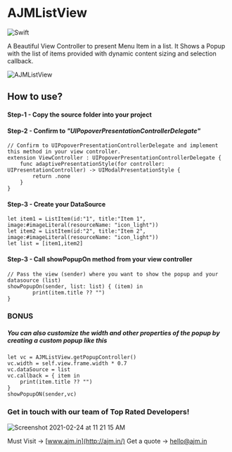 # AJMListView


![Swift](https://img.shields.io/badge/Swift-v5.0-orange.svg) 

A Beautiful View Controller to present Menu Item in a list. It Shows a Popup with the list of items provided with dynamic content sizing and selection callback.

![AJMListView](https://user-images.githubusercontent.com/20557360/61028815-3d1b3480-a3d7-11e9-8293-ee6e6c18b97a.gif)

## How to use?
#### Step-1 - Copy the source folder into your project
#### Step-2 - Confirm to *"UIPopoverPresentationControllerDelegate"*
    // Confirm to UIPopoverPresentationControllerDelegate and implement this method in your view controller.
    extension ViewController : UIPopoverPresentationControllerDelegate {
        func adaptivePresentationStyle(for controller: UIPresentationController) -> UIModalPresentationStyle {
            return .none
        }
    }
#### Step-3 - Create your DataSource
    let item1 = ListItem(id:"1", title:"Item 1", image:#imageLiteral(resourceName: "icon_light"))
    let item2 = ListItem(id:"2", title:"Item 2", image:#imageLiteral(resourceName: "icon_light"))
    let list = [item1,item2]
#### Step-3 - Call showPopupOn method from your view controller
    // Pass the view (sender) where you want to show the popup and your datasource (list)
    showPopupOn(sender, list: list) { (item) in
            print(item.title ?? "")
    }
### BONUS
##### You can also customize the width and other properties of the popup by creating a custom popup like this 

    let vc = AJMListView.getPopupController()
    vc.width = self.view.frame.width * 0.7
    vc.dataSource = list
    vc.callback = { item in
        print(item.title ?? "")
    }
    showPopupON(sender,vc)

### Get in touch with our team of Top Rated Developers! 

![Screenshot 2021-02-24 at 11 21 15 AM](https://user-images.githubusercontent.com/79437479/111860578-84104a00-896e-11eb-82ee-587340a78d2f.png)


Must Visit -> [www.ajm.in](http://ajm.in/) 
Get a quote -> [hello@ajm.in](mailto:hello@ajm.in)

